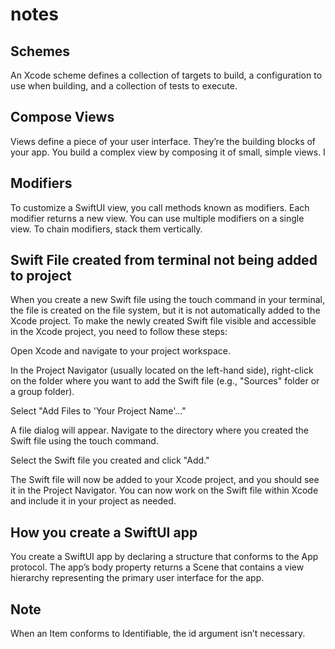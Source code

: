 # notes

## Schemes

An Xcode scheme defines a collection of targets to build, a configuration to use when building, and a collection of tests to execute.

## Compose Views

Views define a piece of your user interface. They’re the building blocks of your app. You build a complex view by composing it of small, simple views. I

## Modifiers

To customize a SwiftUI view, you call methods known as modifiers. Each modifier returns a new view. You can use multiple modifiers on a single view. To chain modifiers, stack them vertically.

## Swift File created from terminal not being added to project

When you create a new Swift file using the touch command in your terminal, the file is created on the file system, but it is not automatically added to the Xcode project. To make the newly created Swift file visible and accessible in the Xcode project, you need to follow these steps:

Open Xcode and navigate to your project workspace.

In the Project Navigator (usually located on the left-hand side), right-click on the folder where you want to add the Swift file (e.g., "Sources" folder or a group folder).

Select "Add Files to 'Your Project Name'..."

A file dialog will appear. Navigate to the directory where you created the Swift file using the touch command.

Select the Swift file you created and click "Add."

The Swift file will now be added to your Xcode project, and you should see it in the Project Navigator. You can now work on the Swift file within Xcode and include it in your project as needed.

## How you create a SwiftUI app 

You create a SwiftUI app by declaring a structure that conforms to the App protocol. The app’s body property returns a Scene that contains a view hierarchy representing the primary user interface for the app.


## Note

When an Item conforms to Identifiable, the id argument isn’t necessary.
